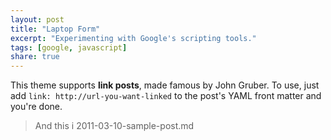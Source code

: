 ```yaml
---
layout: post
title: "Laptop Form"
excerpt: "Experimenting with Google's scripting tools."
tags: [google, javascript]
share: true
---
```


This theme supports **link posts**, made famous by John Gruber. To use, just add `link: http://url-you-want-linked` to the post's YAML front matter and you're done.
<br>


> And this i
2011-03-10-sample-post.md
